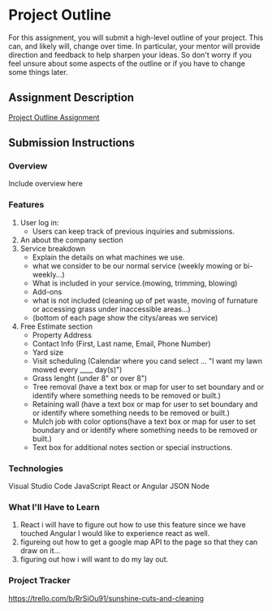 # Project Outline
For this assignment, you will submit a high-level outline of your project. This can, and likely will, change over time. In particular, your mentor will provide direction and feedback to help sharpen your ideas. So don't worry if you feel unsure about some aspects of the outline or if you have to change some things later.

## Assignment Description
[Project Outline Assignment](https://education.launchcode.org/liftoff/modules/assignments/project-outline)

## Submission Instructions

### Overview
Include overview here
### Features
1. User log in:
    - Users can keep track of previous inquiries and submissions. 
2. An about the company section 
3. Service breakdown
    - Explain the details on what machines we use.
    - what we consider to be our normal service (weekly mowing or bi-weekly...)
    - What is included in your service.(mowing, trimming, blowing)
    - Add-ons
    - what is not included (cleaning up of pet waste, moving of furnature or accessing grass under inaccessible areas...)
    - (bottom of each page show the citys/areas we service)
4. Free Estimate section 
    - Property Address
    - Contact Info (First, Last name, Email, Phone Number)
    - Yard size
    - Visit scheduling (Calendar where you cand select ... "I want my lawn mowed every ____ day(s)")
    - Grass lenght (under 8" or over 8") 
    - Tree removal (have a text box or map for user to set boundary and or identify where something needs to be removed or built.)
    - Retaining wall (have a text box or map for user to set boundary and or identify where something needs to be removed or built.)
    - Mulch job with color options(have a text box or map for user to set boundary and or identify where something needs to be removed or built.)
    - Text box for additional notes section or special instructions.

### Technologies
Visual Studio Code
JavaScript
React or Angular
JSON
Node
### What I'll Have to Learn
1. React i will have to figure out how to use this feature since we have touched Angular I would like to experience react as well.
2. figureing out how to get a google map API to the page so that they can draw on it...
3. figuring out how i will want to do my lay out.
### Project Tracker
https://trello.com/b/RrSiOu91/sunshine-cuts-and-cleaning
